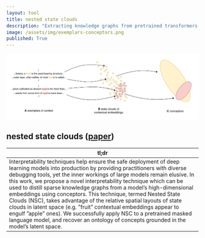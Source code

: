 ```yaml
---
layout: tool
title: nested state clouds
description: "Extracting knowledge graphs from pretrained transformers."
image: /assets/img/exemplars-conceptors.png
published: True
---
```


![](/assets/img/exemplars-conceptors.png)

## nested state clouds ([paper](https://raw.githubusercontent.com/paulbricman/conceptorflow/main/docs/thesis/NSCv3.pdf))

| tl;dr                                                                                                                                                                                                                                                                                                                                                                                                                                                                                                                                                                                                                                                                                                                                              |
| -------------------------------------------------------------------------------------------------------------------------------------------------------------------------------------------------------------------------------------------------------------------------------------------------------------------------------------------------------------------------------------------------------------------------------------------------------------------------------------------------------------------------------------------------------------------------------------------------------------------------------------------------------------------------------------------------------------------------------------------------- |
| Interpretability techniques help ensure the safe deployment of deep learning models into production by providing practitioners with diverse debugging tools, yet the inner workings of large models remain elusive. In this work, we propose a novel interpretability technique which can be used to distill sparse knowledge graphs from a model’s high-dimensional embeddings using conceptors. This technique, termed Nested State Clouds (NSC), takes advantage of the relative spatial layouts of state clouds in latent space (e.g. ”fruit” contextual embeddings appear to engulf ”apple” ones). We successfully apply NSC to a pretrained masked language model, and recover an ontology of concepts grounded in the model’s latent space. |

